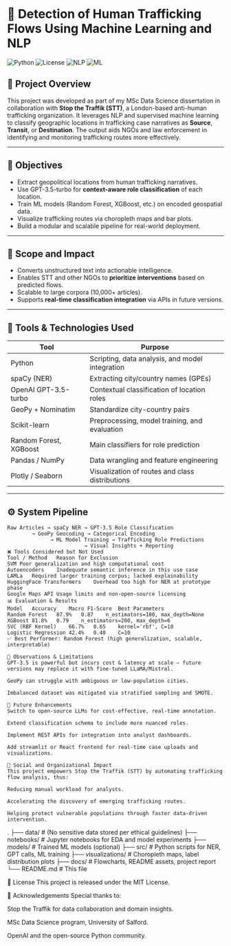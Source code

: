 # 🚨 Detection of Human Trafficking Flows Using Machine Learning and NLP

![Python](https://img.shields.io/badge/Python-3.10-blue.svg)
![License](https://img.shields.io/badge/License-MIT-green.svg)
![NLP](https://img.shields.io/badge/NLP-spaCy|GPT--3.5-orange.svg)
![ML](https://img.shields.io/badge/ML-RandomForest|XGBoost-lightgrey.svg)

## 🧠 Project Overview

This project was developed as part of my MSc Data Science dissertation in collaboration with **Stop the Traffik (STT)**, a London-based anti-human trafficking organization. It leverages NLP and supervised machine learning to classify geographic locations in trafficking case narratives as **Source**, **Transit**, or **Destination**. The output aids NGOs and law enforcement in identifying and monitoring trafficking routes more effectively.

---

## 🎯 Objectives

- Extract geopolitical locations from human trafficking narratives.
- Use GPT-3.5-turbo for **context-aware role classification** of each location.
- Train ML models (Random Forest, XGBoost, etc.) on encoded geospatial data.
- Visualize trafficking routes via choropleth maps and bar plots.
- Build a modular and scalable pipeline for real-world deployment.

---

## 🔬 Scope and Impact

- Converts unstructured text into actionable intelligence.
- Enables STT and other NGOs to **prioritize interventions** based on predicted flows.
- Scalable to large corpora (10,000+ articles).
- Supports **real-time classification integration** via APIs in future versions.

---

## 🧰 Tools & Technologies Used

| Tool                  | Purpose                                                  |
|-----------------------|----------------------------------------------------------|
| Python                | Scripting, data analysis, and model integration          |
| spaCy (NER)           | Extracting city/country names (GPEs)                     |
| OpenAI GPT-3.5-turbo  | Contextual classification of location roles              |
| GeoPy + Nominatim     | Standardize city-country pairs                           |
| Scikit-learn          | Preprocessing, model training, and evaluation            |
| Random Forest, XGBoost| Main classifiers for role prediction                     |
| Pandas / NumPy        | Data wrangling and feature engineering                   |
| Plotly / Seaborn      | Visualization of routes and class distributions          |

---

## ⚙️ System Pipeline

```text
Raw Articles → spaCy NER → GPT-3.5 Role Classification
        → GeoPy Geocoding → Categorical Encoding
              → ML Model Training → Trafficking Role Predictions
                         → Visual Insights + Reporting
❌ Tools Considered but Not Used
Tool / Method	Reason for Exclusion
SVM	Poor generalization and high computational cost
Autoencoders	Inadequate semantic inference in this use case
LAMLa	Required larger training corpus; lacked explainability
HuggingFace Transformers	Overhead too high for NER at prototype phase
Google Maps API	Usage limits and non-open-source licensing
📊 Evaluation & Results
Model	Accuracy	Macro F1-Score	Best Parameters
Random Forest	87.9%	0.87	n_estimators=100, max_depth=None
XGBoost	81.8%	0.79	n_estimators=200, max_depth=6
SVC (RBF Kernel)	66.7%	0.65	kernel='rbf', C=10
Logistic Regression	42.4%	0.40	C=10
✅ Best Performer: Random Forest (high generalization, scalable, interpretable)

🧪 Observations & Limitations
GPT-3.5 is powerful but incurs cost & latency at scale — future versions may replace it with fine-tuned LLaMA/Mistral.

GeoPy can struggle with ambiguous or low-population cities.

Imbalanced dataset was mitigated via stratified sampling and SMOTE.

🚀 Future Enhancements
Switch to open-source LLMs for cost-effective, real-time annotation.

Extend classification schema to include more nuanced roles.

Implement REST APIs for integration into analyst dashboards.

Add streamlit or React frontend for real-time case uploads and visualizations.

🫶 Social and Organizational Impact
This project empowers Stop the Traffik (STT) by automating trafficking flow analysis, thus:

Reducing manual workload for analysts.

Accelerating the discovery of emerging trafficking routes.

Helping protect vulnerable populations through faster data-driven intervention.
```
.
├── data/                  # (No sensitive data stored per ethical guidelines)
├── notebooks/             # Jupyter notebooks for EDA and model experiments
├── models/                # Trained ML models (optional)
├── src/                   # Python scripts for NER, GPT calls, ML training
├── visualizations/        # Choropleth maps, label distribution plots
├── docs/                  # Flowcharts, README assets, project report
└── README.md              # This file

📄 License
This project is released under the MIT License.

🤝 Acknowledgements
Special thanks to:

Stop the Traffik for data collaboration and domain insights.

MSc Data Science program, University of Salford.

OpenAI and the open-source Python community.
